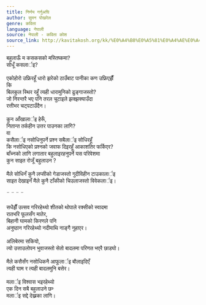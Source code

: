 ```yaml
---
title: निर्णय गर्नुअघि
author: सुमन पोखरेल
genre: कविता
language: नेपाली
source: नेपाली - कविता कोश
source_link: http://kavitakosh.org/kk/%E0%A4%B8%E0%A5%81%E0%A4%AE%E0%A4%A8_%E0%A4%AA%E0%A5%8B%E0%A4%96%E0%A4%B0%E0%A5%87%E0%A4%B2
---
```


बहुलाऊँ म कसकसको मस्तिष्कमा?  
सोधूँ कसलार्इ?  
   
एकोहोरो उफ्रिरहूँ धारो झरेको ठाउँबाट पानीका कण उफ्रिएझैँ  
कि  
बिलकुल स्थिर रहूँ त्यही धारामुनिको ढुङ्गाजस्तो?  
जो निरन्तरै भए पनि तरल चुटाइले झक्झक्याउँदा  
रत्तीभर चट्‍पटाउँदैन।  
   
कुन आँखालार्इ हेरूँ,  
नितान्त तर्कहीन उत्तर पाउनका लागि?  
वा  
कसैलार्इ नसोधिनुपर्ने प्रश्न सबैलार्इ सोधिरहूँ  
कि नसोधिएको प्रश्नको जवाफ दिइरहूँ आकाशतिर फर्किएर?  
बाँच्नको लागि लगातार बहुलाइरहनुपर्ने यस परिवेशमा  
कुन साइत रोजूँ बहुलाउन ?  
   
मैले सोधिनँ कुनै लप्सीको गेडाजस्तो गुदीविहीन टाउकालार्इ  
साइत देखाइनँ मैले कुनै टाँकीको चिउलाजस्तो विवेकलार्इ।  
   
¨ ¨ ¨ ¨  
   
सधैझैँ उत्सव गरिरहेथ्यो शीतको थोपाले रक्सीको स्वादमा  
रातभरि फूलसँग मातेर,  
बिहानी घामको किरणले पनि  
अनुष्ठान गरिरहेथ्यो नदीमाथि नाङ्गै नुहाएर।  
   
अलिबेरमा सकियो,  
त्यो उत्ताउलोपन भुवाजस्तो सेतो बादलमा परिणत भएरै छाड्यो।  
   
मैले कसैसँग नसोधिकनै आफूलार्इ बौलाइदिएँ  
त्यही घाम र त्यही बादलमुनि बसेर।  
   
मलार्इ विश्वास भइरहेथ्यो  
एक दिन सबै बहुलाउने छन्‍  
मलार्इ सद्दे देख्नका लागि।
